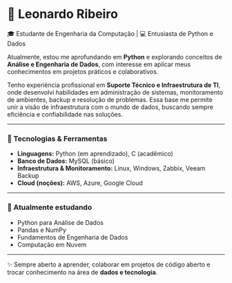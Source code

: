 # 👋 Leonardo Ribeiro  

🎓 Estudante de Engenharia da Computação | 💻 Entusiasta de Python e Dados  

Atualmente, estou me aprofundando em **Python** e explorando conceitos de **Análise e Engenharia de Dados**, com interesse em aplicar meus conhecimentos em projetos práticos e colaborativos.  

Tenho experiência profissional em **Suporte Técnico e Infraestrutura de TI**, onde desenvolvi habilidades em administração de sistemas, monitoramento de ambientes, backup e resolução de problemas. Essa base me permite unir a visão de infraestrutura com o mundo de dados, buscando sempre eficiência e confiabilidade nas soluções.  

---

### 🔧 Tecnologias & Ferramentas
- **Linguagens:** Python (em aprendizado), C (acadêmico)  
- **Banco de Dados:** MySQL (básico)  
- **Infraestrutura & Monitoramento:** Linux, Windows, Zabbix, Veeam Backup  
- **Cloud (noções):** AWS, Azure, Google Cloud  

---

### 🌱 Atualmente estudando
- Python para Análise de Dados  
- Pandas e NumPy  
- Fundamentos de Engenharia de Dados  
- Computação em Nuvem  

---


✨ Sempre aberto a aprender, colaborar em projetos de código aberto e trocar conhecimento na área de **dados e tecnologia**.
